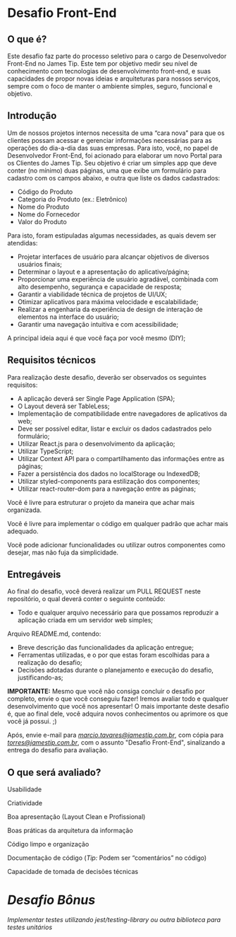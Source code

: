 # Desafio Front-End

## O que é?
Este desafio faz parte do processo seletivo para o cargo de Desenvolvedor Front-End no James Tip. Este tem por objetivo medir seu nível de conhecimento com tecnologias de desenvolvimento front-end, e suas capacidades de propor novas ideias e arquiteturas para nossos serviços, sempre com o foco de manter o ambiente simples, seguro, funcional e objetivo.

## Introdução
Um de nossos projetos internos necessita de uma “cara nova” para que os clientes possam acessar e gerenciar informações necessárias para as operações do dia-a-dia das suas empresas. Para isto, você, no papel de Desenvolvedor Front-End, foi acionado para elaborar um novo Portal para os Clientes do James Tip. Seu objetivo é criar um simples app que deve conter (no mínimo) duas páginas, uma que exibe um formulário para cadastro com os campos abaixo, e outra que liste os dados cadastrados:
* Código do Produto
* Categoria do Produto (ex.: Eletrônico)
* Nome do Produto
* Nome do Fornecedor
* Valor do Produto

Para isto, foram estipuladas algumas necessidades, as quais devem ser atendidas:
* Projetar interfaces de usuário para alcançar objetivos de diversos usuários finais;
* Determinar o layout e a apresentação do aplicativo/página;
* Proporcionar uma experiência de usuário agradável, combinada com alto desempenho, segurança e capacidade de resposta;
* Garantir a viabilidade técnica de projetos de UI/UX;
* Otimizar aplicativos para máxima velocidade e escalabilidade;
* Realizar a engenharia da experiência de design de interação de elementos na interface do usuário;
* Garantir uma navegação intuitiva e com acessibilidade;

A principal ideia aqui é que você faça por você mesmo (DIY);


## Requisitos técnicos
Para realização deste desafio, deverão ser observados os seguintes requisitos:
* A aplicação deverá ser Single Page Application (SPA);
* O Layout deverá ser TableLess;
* Implementação de compatibilidade entre navegadores de aplicativos da web;
* Deve ser possível editar, listar e excluir os dados cadastrados pelo formulário;
* Utilizar React.js para o desenvolvimento da aplicação;
* Utilizar TypeScript;
* Utilizar Context API para o compartilhamento das informações entre as páginas;
* Fazer a persistência dos dados no localStorage ou IndexedDB;
* Utilizar styled-components para estilização dos componentes;
* Utilizar react-router-dom para a navegação entre as páginas;

Você é livre para estruturar o projeto da maneira que achar mais organizada.

Você é livre para implementar o código em qualquer padrão que achar mais adequado.

Você pode adicionar funcionalidades ou utilizar outros componentes como desejar, mas não fuja da simplicidade.

## Entregáveis
Ao final do desafio, você deverá realizar um PULL REQUEST neste repositório, o qual deverá conter o seguinte conteúdo:
* Todo e qualquer arquivo necessário para que possamos reproduzir a aplicação criada em um servidor web simples;

Arquivo README.md, contendo:
* Breve descrição das funcionalidades da aplicação entregue;
* Ferramentas utilizadas, e o por que estas foram escolhidas para a realização do desafio;
* Decisões adotadas durante o planejamento e execução do desafio, justificando-as;

**IMPORTANTE:** Mesmo que você não consiga concluir o desafio por completo, envie o que você conseguiu fazer! Iremos avaliar todo e qualquer desenvolvimento que você nos apresentar! O mais importante deste desafio é, que ao final dele, você adquira novos conhecimentos ou aprimore os que você já possui. ;)

Após, envie e-mail para *marcio.tavares@jamestip.com.br*, com cópia para *torres@jamestip.com.br*, com o assunto "Desafio Front-End", sinalizando a entrega do desafio para avaliação.

## O que será avaliado?
Usabilidade

Criatividade

Boa apresentação (Layout Clean e Profissional)

Boas práticas da arquitetura da informação

Código limpo e organização

Documentação de código (*Tip:* Podem ser “comentários” no código)

Capacidade de tomada de decisões técnicas
 
# *Desafio Bônus*
*Implementar testes utilizando jest/testing-library ou outra biblioteca para testes unitários*

